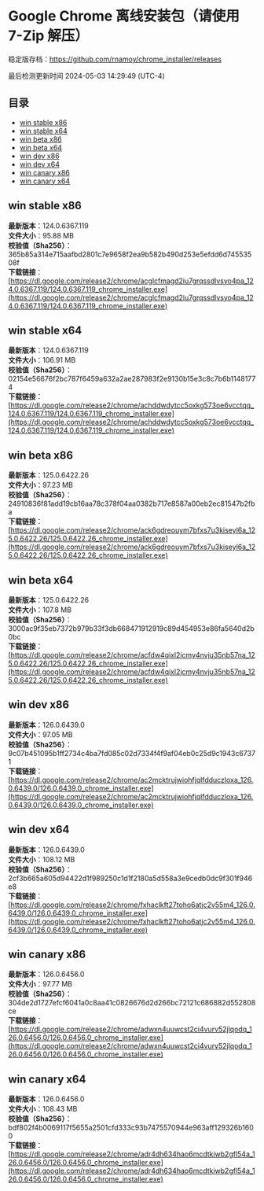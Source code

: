 # Google Chrome 离线安装包（请使用 7-Zip 解压）
稳定版存档：<https://github.com/rnamoy/chrome_installer/releases>

最后检测更新时间
2024-05-03 14:29:49 (UTC-4)


## 目录
* [win stable x86](https://github.com/rnamoy/chrome_installer?tab=readme-ov-file#win-stable-x86)
* [win stable x64](https://github.com/rnamoy/chrome_installer?tab=readme-ov-file#win-stable-x64)
* [win beta x86](https://github.com/rnamoy/chrome_installer?tab=readme-ov-file#win-beta-x86)
* [win beta x64](https://github.com/rnamoy/chrome_installer?tab=readme-ov-file#win-beta-x64)
* [win dev x86](https://github.com/rnamoy/chrome_installer?tab=readme-ov-file#win-dev-x86)
* [win dev x64](https://github.com/rnamoy/chrome_installer?tab=readme-ov-file#win-dev-x64)
* [win canary x86](https://github.com/rnamoy/chrome_installer?tab=readme-ov-file#win-canary-x86)
* [win canary x64](https://github.com/rnamoy/chrome_installer?tab=readme-ov-file#win-canary-x64)

## win stable x86
**最新版本**：124.0.6367.119  
**文件大小**：95.88 MB  
**校验值（Sha256）**：365b85a314e715aafbd2801c7e9658f2ea9b582b490d253e5efdd6d74553508f  
**下载链接**：[https://dl.google.com/release2/chrome/acglcfmagd2iu7grqssdlvsyo4pa_124.0.6367.119/124.0.6367.119_chrome_installer.exe](https://dl.google.com/release2/chrome/acglcfmagd2iu7grqssdlvsyo4pa_124.0.6367.119/124.0.6367.119_chrome_installer.exe)  

## win stable x64
**最新版本**：124.0.6367.119  
**文件大小**：106.91 MB  
**校验值（Sha256）**：02154e56676f2bc787f6459a632a2ae287983f2e9130b15e3c8c7b6b11481774  
**下载链接**：[https://dl.google.com/release2/chrome/achddwdytcc5oxkg573oe6vcctqq_124.0.6367.119/124.0.6367.119_chrome_installer.exe](https://dl.google.com/release2/chrome/achddwdytcc5oxkg573oe6vcctqq_124.0.6367.119/124.0.6367.119_chrome_installer.exe)  

## win beta x86
**最新版本**：125.0.6422.26  
**文件大小**：97.23 MB  
**校验值（Sha256）**：24910836f81add19cb16aa78c378f04aa0382b717e8587a00eb2ec81547b2fba  
**下载链接**：[https://dl.google.com/release2/chrome/ack6gdreouym7bfxs7u3kiseyl6a_125.0.6422.26/125.0.6422.26_chrome_installer.exe](https://dl.google.com/release2/chrome/ack6gdreouym7bfxs7u3kiseyl6a_125.0.6422.26/125.0.6422.26_chrome_installer.exe)  

## win beta x64
**最新版本**：125.0.6422.26  
**文件大小**：107.8 MB  
**校验值（Sha256）**：3000ac9f35eb7372b979b33f3db668471912919c89d454953e86fa5640d2b0bc  
**下载链接**：[https://dl.google.com/release2/chrome/acfdw4qixl2jcmy4nvju35nb57na_125.0.6422.26/125.0.6422.26_chrome_installer.exe](https://dl.google.com/release2/chrome/acfdw4qixl2jcmy4nvju35nb57na_125.0.6422.26/125.0.6422.26_chrome_installer.exe)  

## win dev x86
**最新版本**：126.0.6439.0  
**文件大小**：97.05 MB  
**校验值（Sha256）**：9c07b451095b1ff2734c4ba7fd085c02d7334f4f9af04eb0c25d9c1943c67371  
**下载链接**：[https://dl.google.com/release2/chrome/ac2mcktrujwiohfjqlfdduczloxa_126.0.6439.0/126.0.6439.0_chrome_installer.exe](https://dl.google.com/release2/chrome/ac2mcktrujwiohfjqlfdduczloxa_126.0.6439.0/126.0.6439.0_chrome_installer.exe)  

## win dev x64
**最新版本**：126.0.6439.0  
**文件大小**：108.12 MB  
**校验值（Sha256）**：2cf3b665a605d94422d1f989250c1d1f2180a5d558a3e9cedb0dc9f301f946e8  
**下载链接**：[https://dl.google.com/release2/chrome/fxhaclkft27toho6atjc2v55m4_126.0.6439.0/126.0.6439.0_chrome_installer.exe](https://dl.google.com/release2/chrome/fxhaclkft27toho6atjc2v55m4_126.0.6439.0/126.0.6439.0_chrome_installer.exe)  

## win canary x86
**最新版本**：126.0.6456.0  
**文件大小**：97.77 MB  
**校验值（Sha256）**：304de2d1727efcf6041a0c8aa41c0826676d2d266bc72121c686882d552808ce  
**下载链接**：[https://dl.google.com/release2/chrome/adwxn4uuwcst2ci4vurv52jlqodq_126.0.6456.0/126.0.6456.0_chrome_installer.exe](https://dl.google.com/release2/chrome/adwxn4uuwcst2ci4vurv52jlqodq_126.0.6456.0/126.0.6456.0_chrome_installer.exe)  

## win canary x64
**最新版本**：126.0.6456.0  
**文件大小**：108.43 MB  
**校验值（Sha256）**：bdf802f4b0069117f5655a2501cfd333c93b7475570944e963aff129326b1600  
**下载链接**：[https://dl.google.com/release2/chrome/adr4dh634hao6mcdtkiwb2gfl54a_126.0.6456.0/126.0.6456.0_chrome_installer.exe](https://dl.google.com/release2/chrome/adr4dh634hao6mcdtkiwb2gfl54a_126.0.6456.0/126.0.6456.0_chrome_installer.exe)  

